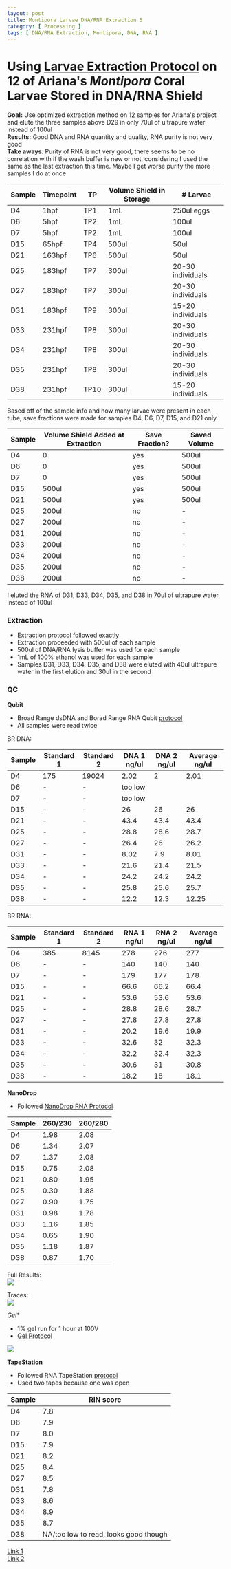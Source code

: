```yaml
---
layout: post
title: Montipora Larvae DNA/RNA Extraction 5
category: [ Processing ]
tags: [ DNA/RNA Extraction, Montipora, DNA, RNA ]
---
```


# Using [Larvae Extraction Protocol](https://meschedl.github.io/MESPutnam_Open_Lab_Notebook/Larvae-Ex-Protocol/) on 12 of Ariana's _Montipora_ Coral Larvae Stored in DNA/RNA Shield

**Goal:** Use optimized extraction method on 12 samples for Ariana's project and elute the three samples above D29 in only 70ul of ultrapure water instead of 100ul  
**Results:** Good DNA and RNA quantity and quality, RNA purity is not very good  
**Take aways**: Purity of RNA is not very good, there seems to be no correlation with if the wash buffer is new or not, considering I used the same as the last extraction this time. Maybe I get worse purity the more samples I do at once

|Sample|Timepoint|TP|Volume Shield in Storage| # Larvae|
|---|---|---|---|---|
|D4|1hpf|TP1|1mL|250ul eggs|
|D6|5hpf|TP2|1mL|100ul|
|D7|5hpf|TP2|1mL|100ul|
|D15|65hpf|TP4|500ul|50ul|
|D21|163hpf|TP6|500ul|50ul|
|D25|183hpf|TP7|300ul|20-30 individuals|
|D27|183hpf|TP7|300ul|20-30 individuals|
|D31|183hpf|TP9|300ul|15-20 individuals|
|D33|231hpf|TP8|300ul|20-30 individuals|
|D34|231hpf|TP8|300ul|20-30 individuals|
|D35|231hpf|TP8|300ul|20-30 individuals|
|D38|231hpf|TP10|300ul|15-20 individuals|

Based off of the sample info and how many larvae were present in each tube, save fractions were made for samples D4, D6, D7, D15, and D21 only.

|Sample|Volume Shield Added at Extraction|Save Fraction?|Saved Volume|
|---|---|---|---|
|D4|0|yes|500ul|
|D6|0|yes|500ul|
|D7|0|yes|500ul|
|D15|500ul|yes|500ul|
|D21|500ul|yes|500ul|
|D25|200ul|no|-|
|D27|200ul|no|-|
|D31|200ul|no|-|
|D33|200ul|no|-|
|D34|200ul|no|-|
|D35|200ul|no|-|
|D38|200ul|no|-|

I eluted the RNA of D31, D33, D34, D35, and D38 in 70ul of ultrapure water instead of 100ul

### Extraction

- [Extraction protocol](https://meschedl.github.io/MESPutnam_Open_Lab_Notebook/Larvae-Ex-Protocol/) followed exactly
- Extraction proceeded with 500ul of each sample
- 500ul of DNA/RNA lysis buffer was used for each sample
- 1mL of 100% ethanol was used for each sample
- Samples D31, D33, D34, D35, and D38 were eluted with 40ul ultrapure water in the first elution and 30ul in the second

### QC

**Qubit**
- Broad Range dsDNA and Borad Range RNA Qubit [protocol](https://meschedl.github.io/MESPutnam_Open_Lab_Notebook/Qubit-Protocol/)
- All samples were read twice

BR DNA:

|Sample|Standard 1|Standard 2|DNA 1 ng/ul|DNA 2 ng/ul| Average ng/ul|
|---|---|---|---|---|---|
|D4|175|19024|2.02|2|2.01|
|D6|-|-|too low|||
|D7|-|-|too low|||
|D15|-|-|26|26|26|
|D21|-|-|43.4|43.4|43.4|
|D25|-|-|28.8|28.6|28.7|
|D27|-|-|26.4|26|26.2|
|D31|-|-|8.02|7.9|8.01|
|D33|-|-|21.6|21.4|21.5|
|D34|-|-|24.2|24.2|24.2|
|D35|-|-|25.8|25.6|25.7|
|D38|-|-|12.2|12.3|12.25|

BR RNA:

|Sample|Standard 1|Standard 2|RNA 1 ng/ul|RNA 2 ng/ul| Average ng/ul|
|---|---|---|---|---|---|
|D4|385|8145|278|276|277|
|D6|-|-|140|140|140|
|D7|-|-|179|177|178|
|D15|-|-|66.6|66.2|66.4|
|D21|-|-|53.6|53.6|53.6|
|D25|-|-|28.8|28.6|28.7|
|D27|-|-|27.8|27.8|27.8|
|D31|-|-|20.2|19.6|19.9|
|D33|-|-|32.6|32|32.3|
|D34|-|-|32.2|32.4|32.3|
|D35|-|-|30.6|31|30.8|
|D38|-|-|18.2|18|18.1|

**NanoDrop**

- Followed [NanoDrop RNA Protocol](https://github.com/meschedl/PPP-Lab-Resources/blob/master/Protocols/Nanodrop-RNA.md)

|Sample|260/230|260/280|
|---|---|---|
|D4|1.98|2.08|
|D6|1.34|2.07|
|D7|1.37|2.08|
|D15|0.75|2.08|
|D21|0.80|1.95|
|D25|0.30|1.88|
|D27|0.90|1.75|
|D31|0.98|1.78|
|D33|1.16|1.85|
|D34|0.65|1.90|
|D35|1.18|1.87|
|D38|0.87|1.70|

Full Results:  
![](https://raw.githubusercontent.com/meschedl/MESPutnam_Open_Lab_Notebook/master/images/IMG_5121.jpg)

Traces:  
![](https://raw.githubusercontent.com/meschedl/MESPutnam_Open_Lab_Notebook/master/images/IMG_5122.jpg)

*Gel**
- 1% gel run for 1 hour at 100V
- [Gel Protocol](https://github.com/meschedl/PPP-Lab-Resources/blob/master/Protocols/Agrose-Gel-Protocol.md)

![](https://raw.githubusercontent.com/meschedl/MESPutnam_Open_Lab_Notebook/master/images/IMG_5118%20copy.jpg)

**TapeStation**
- Followed RNA TapeStation [protocol](https://meschedl.github.io/MESPutnam_Open_Lab_Notebook/RNA-TapeStation-Protocol/)
- Used two tapes because one was open

|Sample|RIN score|
|---|---|
|D4|7.8|
|D6|7.9|
|D7|8.0|
|D15|7.9|
|D21|8.2|
|D25|8.4|
|D27|8.5|
|D31|7.8|
|D33|8.6|
|D34|8.9|
|D35|8.7|
|D38|NA/too low to read, looks good though|

[Link 1](https://github.com/meschedl/MESPutnam_Open_Lab_Notebook/blob/master/tapestation_pdfs/2021-03-29%20-%2016.29.50.pdf)  
[Link 2](https://github.com/meschedl/MESPutnam_Open_Lab_Notebook/blob/master/tapestation_pdfs/2021-03-29%20-%2016.46.48.pdf)

